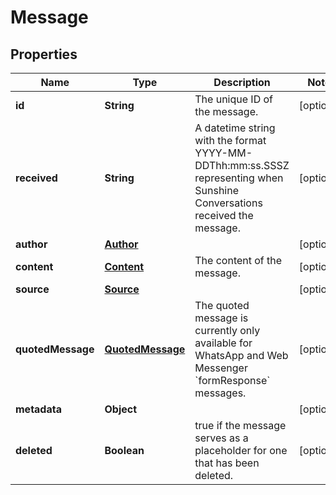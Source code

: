 

# Message

## Properties

Name | Type | Description | Notes
------------ | ------------- | ------------- | -------------
**id** | **String** | The unique ID of the message. |  [optional]
**received** | **String** | A datetime string with the format YYYY-MM-DDThh:mm:ss.SSSZ representing when Sunshine Conversations received the message. |  [optional]
**author** | [**Author**](Author.md) |  |  [optional]
**content** | [**Content**](Content.md) | The content of the message. |  [optional]
**source** | [**Source**](Source.md) |  |  [optional]
**quotedMessage** | [**QuotedMessage**](QuotedMessage.md) | The quoted message is currently only available for WhatsApp and Web Messenger &#x60;formResponse&#x60; messages. |  [optional]
**metadata** | **Object** |  |  [optional]
**deleted** | **Boolean** | true if the message serves as a placeholder for one that has been deleted. |  [optional]



